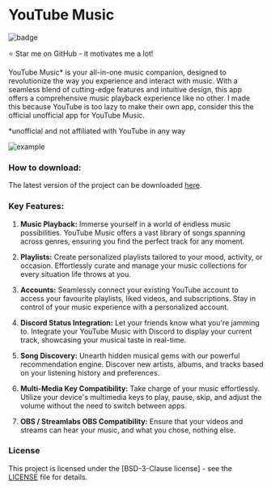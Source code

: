# YouTube Music
![badge](https://badgen.net/github/release/iTzNao/YouTube-Music)

⭐ Star me on GitHub - it motivates me a lot!

YouTube Music* is your all-in-one music companion, designed to revolutionize the way you experience and interact with music. With a seamless blend of cutting-edge features and intuitive design, this app offers a comprehensive music playback experience like no other. I made this because YouTube is too lazy to make their own app, consider this the official unofficial app for YouTube Music.

*unofficial and not affiliated with YouTube in any way

![example](example.gif)

### How to download:
The latest version of the project can be downloaded [here](https://github.com/iTzNao/YouTube-Music/releases/latest).

### Key Features:

1.  **Music Playback:** Immerse yourself in a world of endless music possibilities. YouTube Music offers a vast library of songs spanning across genres, ensuring you find the perfect track for any moment.
    
2.  **Playlists:** Create personalized playlists tailored to your mood, activity, or occasion. Effortlessly curate and manage your music collections for every situation life throws at you.
    
3.  **Accounts:** Seamlessly connect your existing YouTube account to access your favourite playlists, liked videos, and subscriptions. Stay in control of your music experience with a personalized account.
    
4.  **Discord Status Integration:** Let your friends know what you're jamming to. Integrate your YouTube Music with Discord to display your current track, showcasing your musical taste in real-time.
    
5.  **Song Discovery:** Unearth hidden musical gems with our powerful recommendation engine. Discover new artists, albums, and tracks based on your listening history and preferences.
    
6.  **Multi-Media Key Compatibility:** Take charge of your music effortlessly. Utilize your device's multimedia keys to play, pause, skip, and adjust the volume without the need to switch between apps.

7.  **OBS / Streamlabs OBS Compatibility:** Ensure that your videos and streams can hear your music, and what you chose, nothing else.

### License

This project is licensed under the [BSD-3-Clause license] - see the [LICENSE](LICENSE) file for details.
